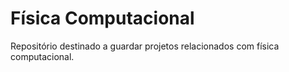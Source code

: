 # Física Computacional
Repositório destinado a guardar projetos relacionados com física computacional.
